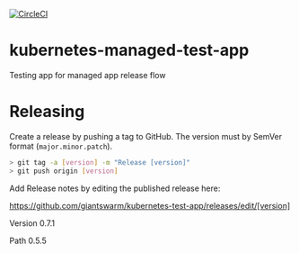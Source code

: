 [![CircleCI](https://circleci.com/gh/giantswarm/kubernetes-test-app.svg?style=shield)](https://circleci.com/gh/giantswarm/kubernetes-test-app)
# kubernetes-managed-test-app
Testing app for managed app release flow

# Releasing
Create a release by pushing a tag to GitHub. The version must by SemVer format
(`major.minor.patch`).

```bash
> git tag -a [version] -m "Release [version]"
> git push origin [version]
```

Add Release notes by editing the published release here:

https://github.com/giantswarm/kubernetes-test-app/releases/edit/[version]


Version 0.7.1

Path 0.5.5
